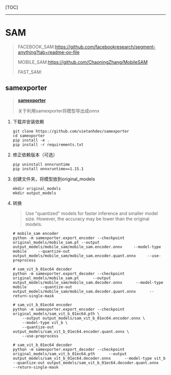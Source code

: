 [TOC]

---

# SAM

> FACEBOOK_SAM:https://github.com/facebookresearch/segment-anything?tab=readme-ov-file
> 
> MOBILE_SAM:https://github.com/ChaoningZhang/MobileSAM
> 
> FAST_SAM:

## samexporter

>  **[samexporter](https://github.com/vietanhdev/samexporter)**
> 
> 关于利用samexporter将模型导出成onnx

1. 下载并安装依赖
   
   ```shell
   git clone https://github.com/vietanhdev/samexporter
   cd samexporter
   pip install -e .
   pip install -r requirements.txt
   ```

2. 修正依赖版本（可选）
   
   ```shell
   pip uninstall onnxruntime
   pip install onnxruntime==1.15.1
   ```

3. 创建文件夹，将模型放到original_models
   
   ```shell
   mkdir original_models
   mkdir output_models
   ```

4. 转换 
   
   > Use "quantized" models for faster inference and smaller model size. However, the accuracy may be lower than the original models.
   
   ```shell
   # mobile_sam encoder
   python -m samexporter.export_encoder --checkpoint original_models/mobile_sam.pt --output output_models/mobile_sam/mobile_sam.encoder.onnx     --model-type mobile     --quantize-out output_models/mobile_sam/mobile_sam.encoder.quant.onnx     --use-preprocess
   
   # sam_vit_b_01ec64 decoder
   python -m samexporter.export_decoder --checkpoint original_models/mobile_sam.pt      --output output_models/mobile_sam/mobile_sam.decoder.onnx      --model-type mobile      --quantize-out output_models/mobile_sam/mobile_sam.decoder.quant.onnx      --return-single-mask
   
   # sam_vit_b_01ec64 encoder
   python -m samexporter.export_encoder --checkpoint original_models/sam_vit_b_01ec64.pth \
       --output output_models/sam_vit_b_01ec64.encoder.onnx \
       --model-type vit_b \
       --quantize-out output_models/sam_vit_b_01ec64.encoder.quant.onnx \
       --use-preprocess
   
   # sam_vit_b_01ec64 decoder
   python -m samexporter.export_decoder --checkpoint original_models/sam_vit_b_01ec64.pth      --output output_models/sam_vit_b_01ec64.decoder.onnx      --model-type vit_b      --quantize-out output_models/sam_vit_b_01ec64.decoder.quant.onnx      --return-single-mask
   ```
